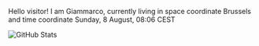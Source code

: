 Hello visitor! I am Giammarco, currently living in space coordinate Brussels and time coordinate Sunday, 8 August, 08:06 CEST

![GitHub Stats](https://github-readme-stats.vercel.app/api?username=grcasanova)

